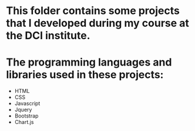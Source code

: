 # This folder contains some projects that I developed during my course at the DCI institute.

# The programming languages and libraries used in these projects:

- HTML
- CSS
- Javascript
- Jquery
- Bootstrap
- Chart.js
